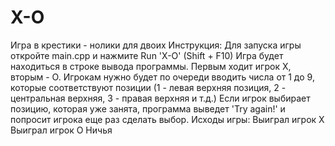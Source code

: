 # X-O
Игра в крестики - нолики для двоих
Инструкция:
Для запуска игры откройте main.cpp и нажмите Run 'X-O' (Shift + F10)
Игра будет находиться в строке вывода программы.
Первым ходит игрок Х, вторым - О.
Игрокам нужно будет по очереди вводить числа от 1 до 9, которые соответствуют позиции (1 - левая верхняя позиция, 2 - центральная верхняя, 3 - правая верхняя и т.д.)
Если игрок выбирает позицию, которая уже занята, программа выведет 'Try again!' и попросит игрока еще раз сделать выбор.
Исходы игры:  Выиграл игрок Х
              Выиграл игрок О
              Ничья
